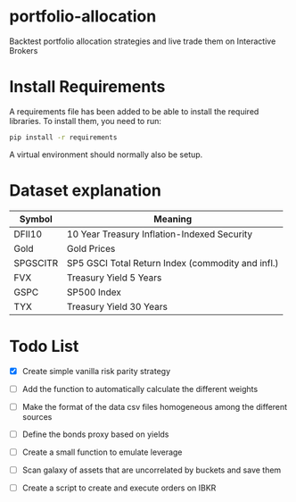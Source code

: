 # portfolio-allocation
Backtest portfolio allocation strategies and live trade them on Interactive Brokers  

# Install Requirements

A requirements file has been added to be able to install the required libraries. To install them, you need to run:

```bash
pip install -r requirements
```

A virtual environment should normally also be setup.


# Dataset explanation

| Symbol  |                  Meaning                            |
|---------|-----------------------------------------------------|
| DFII10  |     10 Year Treasury Inflation-Indexed Security     |
|  Gold   |               Gold Prices                           |
|SPGSCITR |  SP5 GSCI Total Return Index (commodity and infl.)  |
|  FVX    |          Treasury Yield 5 Years                     |
|  GSPC   |               SP500 Index                           |
|  TYX    |          Treasury Yield 30 Years                    |


# Todo List

- [X] Create simple vanilla risk parity strategy
- [ ] Add the function to automatically calculate the different weights
- [ ] Make the format of the data csv files homogeneous among the different sources
- [ ] Define the bonds proxy based on yields
- [ ] Create a small function to emulate leverage
- [ ] Scan galaxy of assets that are uncorrelated by buckets and save them
- [ ] Create a script to create and execute orders on IBKR


